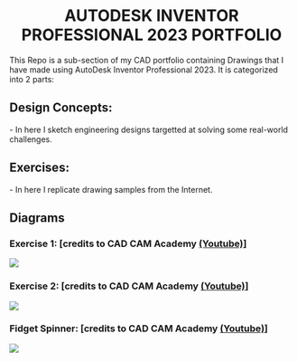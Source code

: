 <h1 align="center"> AUTODESK INVENTOR PROFESSIONAL 2023 PORTFOLIO </h1>

<p>This Repo is a sub-section of my CAD portfolio containing Drawings that I have made using AutoDesk Inventor Professional 2023. It is categorized into 2 parts:</p>

<h2>Design Concepts:</h2>
- In here I sketch engineering designs targetted at solving some real-world challenges.

<h2>Exercises:</h2>
- In here I replicate drawing samples from the Internet.

<h2> Diagrams </h2>

<h3> Exercise 1: [credits to CAD CAM Academy <a href="https://www.youtube.com/watch?v=KKbwf2a53bA&t=24s">(Youtube)</a>] </h3>
<img align="center" src="https://user-images.githubusercontent.com/67621550/218600325-63afa7b9-7d3c-4f7f-80e1-80fb58f1f75d.png">

<h3> Exercise 2: [credits to CAD CAM Academy <a href="https://www.youtube.com/watch?v=bpW7m3LoCiY">(Youtube)</a>] </h3>
<img align="center" src="https://user-images.githubusercontent.com/67621550/218600326-ce517a2b-fd3e-4664-a7de-900fe419602f.png">

<h3> Fidget Spinner: [credits to CAD CAM Academy <a href="https://www.youtube.com/watch?v=esQb-QJn77M&t=5s">(Youtube)</a>] </h3>
<img align="center" src="https://user-images.githubusercontent.com/67621550/218600322-0f06eb3b-78ee-477e-a90f-0f88b0fd8d17.png">


